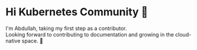 # Hi Kubernetes Community 👋

I'm Abdullah, taking my first step as a contributor.  
Looking forward to contributing to documentation and growing in the cloud-native space. 🚀